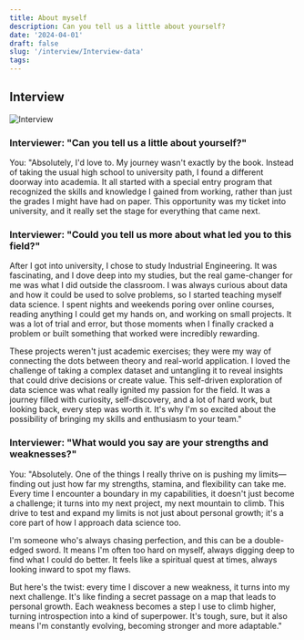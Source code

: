 ```yaml
---
title: About myself
description: Can you tell us a little about yourself?
date: '2024-04-01'
draft: false
slug: '/interview/Interview-data'
tags:
---
```


## Interview

![Interview](/Interview.png)

### Interviewer: "Can you tell us a little about yourself?"

You: "Absolutely, I'd love to. My journey wasn't exactly by the book. Instead of taking the usual high school to university path, I found a different doorway into academia. It all started with a special entry program that recognized the skills and knowledge I gained from working, rather than just the grades I might have had on paper. This opportunity was my ticket into university, and it really set the stage for everything that came next.

### Interviewer: "Could you tell us more about what led you to this field?"

After I got into university, I chose to study Industrial Engineering. It was fascinating, and I dove deep into my studies, but the real game-changer for me was what I did outside the classroom. I was always curious about data and how it could be used to solve problems, so I started teaching myself data science. I spent nights and weekends poring over online courses, reading anything I could get my hands on, and working on small projects. It was a lot of trial and error, but those moments when I finally cracked a problem or built something that worked were incredibly rewarding.

These projects weren't just academic exercises; they were my way of connecting the dots between theory and real-world application. I loved the challenge of taking a complex dataset and untangling it to reveal insights that could drive decisions or create value. This self-driven exploration of data science was what really ignited my passion for the field. It was a journey filled with curiosity, self-discovery, and a lot of hard work, but looking back, every step was worth it. It's why I'm so excited about the possibility of bringing my skills and enthusiasm to your team."

### Interviewer: "What would you say are your strengths and weaknesses?"

You: "Absolutely. One of the things I really thrive on is pushing my limits—finding out just how far my strengths, stamina, and flexibility can take me. Every time I encounter a boundary in my capabilities, it doesn't just become a challenge; it turns into my next project, my next mountain to climb. This drive to test and expand my limits is not just about personal growth; it's a core part of how I approach data science too.

I'm someone who's always chasing perfection, and this can be a double-edged sword. It means I'm often too hard on myself, always digging deep to find what I could do better. It feels like a spiritual quest at times, always looking inward to spot my flaws.

But here's the twist: every time I discover a new weakness, it turns into my next challenge. It's like finding a secret passage on a map that leads to personal growth. Each weakness becomes a step I use to climb higher, turning introspection into a kind of superpower. It's tough, sure, but it also means I'm constantly evolving, becoming stronger and more adaptable."
